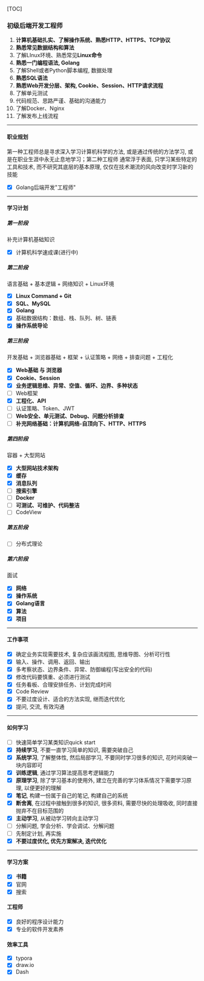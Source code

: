 [TOC]

### 初级后端开发工程师

1.  **计算机基础扎实、了解操作系统、熟悉HTTP、HTTPS、TCP协议**
2.  **熟悉常见数据结构和算法**
3.  了解LInux环境、熟悉常见**Linux命令**
3.  **熟悉一门编程语法, Golang**
4.  了解Shell或者Python脚本编程, 数据处理
6.  **熟悉SQL语法**
7.  **熟悉Web开发分层、架构, Cookie、Session、HTTP请求流程**
8.  了解单元测试
9.  代码规范、思路严谨、基础的沟通能力
10.  了解Docker、Nginx
11.  了解发布上线流程

---

#### 职业规划

第一种工程师总是寻求深入学习计算机科学的方法, 或是通过传统的方法学习, 或是在职业生涯中永无止息地学习；第二种工程师 通常浮于表面, 只学习某些特定的工具和技术, 而不研究其底层的基本原理, 仅仅在技术潮流的风向改变时学习新的技能

- [x] Golang后端开发"工程师"

---

#### 学习计划

##### 第一阶段

补充计算机基础知识

- [x] 计算机科学速成课(进行中)

##### 第二阶段

语言基础 + 基本逻辑 + 网络知识 + Linux环境

- [x] **Linux Command + Git**
- [x] **SQL、MySQL**
- [x] **Golang**
- [x] 基础数据结构：数组、栈、队列、树、链表
- [x] **操作系统导论**

##### 第三阶段

开发基础 + 浏览器基础 + 框架 + 认证策略 + 网络 + 排查问题 + 工程化

- [x] **Web基础 与 浏览器** 
- [x] **Cookie、Session**
- [x] **业务逻辑思维、异常、空值、循环、边界、多种状态**
- [ ] Web框架
- [x] **工程化、API**
- [ ] 认证策略、Token、JWT
- [ ] **Web安全、单元测试、Debug、问题分析排查**
- [ ] **补充网络基础：计算机网络-自顶向下、HTTP、HTTPS**

##### 第四阶段

容器 + 大型网站

- [x] **大型网站技术架构**
- [x] **缓存**
- [x] **消息队列**
- [ ] **搜索引擎**
- [ ] **Docker**
- [ ] **可测试、可维护、代码整洁**
- [ ] CodeView

##### 第五阶段

- [ ] 分布式理论

##### 第六阶段

面试

- [x] **网络**
- [x] **操作系统**
- [x] **Golang语言**
- [x] **算法**
- [x] **项目**

---

#### 工作事项

- [x] 确定业务实现需要技术, 复杂应该画流程图, 思维导图、分析可行性
- [x] 输入、操作、调用、返回、输出
- [x] 多考察状态、边界条件、异常、防御编程(写出安全的代码)
- [x] 修改代码要慎重、必须进行测试
- [x] 任务看板、合理安排任务、计划完成时间
- [x] Code Review
- [x] 不要过度设计、适合的方法实现, 继而迭代优化
- [x] 提问, 交流, 有效沟通

---

#### 如何学习

- [ ] 快速简单学习某类知识quick start
- [x] **持续学习**, 不要一直学习简单的知识, 需要突破自己
- [x] **系统学习**, 了解整体性, 然后局部学习, 不要同时学习很多的知识, 花时间突破一块内容即可
- [x] **训练逻辑**, 通过学习算法提高思考逻辑能力
- [x] **原理学习**, 除了学习基本的使用外, 建立在完善的学习体系情况下需要学习原理, 以便更好的理解
- [x] **笔记**, 构建一份属于自己的笔记, 构建自己的系统
- [x] **断舍离**, 在过程中接触到很多的知识, 很多资料, 需要尽快的处理吸收, 同时直接抛弃不在目标范围的
- [x] **主动学习**, 从被动学习转向主动学习
- [ ] 分解问题, 学会分析、学会调试、分解问题
- [ ] 先制定计划, 再实施 
- [x] **不要过度优化, 优先方案解决, 迭代优化**

---

#### 学习方案

- [x] **书籍**
- [x] 官网
- [x] 搜索

#### 工程师

- [x] 良好的程序设计能力
- [x] 专业的软件开发素养

#### 效率工具

- [x] typora
- [x] draw.io
- [x] Dash
